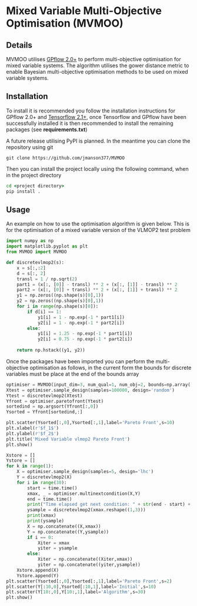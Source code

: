 # Mixed Variable Multi-Objective Optimisation (MVMOO)
## Details
MVMOO utilises [GPflow 2.0+](https://gpflow.org) to perform multi-objective optimisation for mixed variable systems. The algorithm utilises the gower distance metric to enable Bayesian multi-objective optimisation methods to be used on mixed variable systems.

## Installation
To install it is recommended you follow the installation instructions for GPflow 2.0+ and [Tensorflow 2.1+](https://www.tensorflow.org/install), once Tensorflow and GPflow have been successfully installed it is then recommended to install the remaining packages (see **requirements.txt**)

A future release utilising PyPI is planned. In the meantime you can clone the repository using git

```git
git clone https://github.com/jmanson377/MVMOO
```

Then you can install the project locally using the following command, when in the project directory

```cmd
cd <project directory>
pip install .
```
## Usage
An example on how to use the optimisation algorithm is given below. This is for the optimisation of a mixed variable version of the VLMOP2 test problem

```python
import numpy as np
import matplotlib.pyplot as plt
from MVMOO import MVMOO

def discretevlmop2(s):
    x = s[:,:2]
    d = s[:, 2]
    transl = 1 / np.sqrt(2)
    part1 = (x[:, [0]] - transl) ** 2 + (x[:, [1]] - transl) ** 2
    part2 = (x[:, [0]] + transl) ** 2 + (x[:, [1]] + transl) ** 2
    y1 = np.zeros((np.shape(s)[0],1))
    y2 = np.zeros((np.shape(s)[0],1))
    for i in range(np.shape(s)[0]):
        if d[i] == 1:
            y1[i] = 1 - np.exp(-1 * part1[i])
            y2[i] = 1 - np.exp(-1 * part2[i])
        else:
            y1[i] = 1.25 - np.exp(-1 * part1[i])
            y2[i] = 0.75 - np.exp(-1 * part2[i])
            
    return np.hstack((y1, y2))
```
Once the packages have been imported you can perform the multi-objective optimisation as follows, in the current form the bounds for discrete variables must be place at the end of the bounds array
```python
optimiser = MVMOO(input_dim=3, num_qual=1, num_obj=2, bounds=np.array([[-2,-2,1],[2,2,2]]))
Xtest = optimiser.sample_design(samples=100000, design='random')
Ytest = discretevlmop2(Xtest)
Yfront = optimiser.paretofront(Ytest)
sortedind = np.argsort(Yfront[:,0])
Ysorted = Yfront[sortedind,:]

plt.scatter(Ysorted[:,0],Ysorted[:,1],label='Pareto Front',s=10)
plt.xlabel(r'$f_1$')
plt.ylabel(r'$f_2$')
plt.title('Mixed Variable vlmop2 Pareto Front')
plt.show()

Xstore = []
Ystore = []
for k in range(1):
    X = optimiser.sample_design(samples=5, design='lhc')
    Y = discretevlmop2(X)
    for i in range(30):
        start = time.time()
        xmax, _ = optimiser.multinextcondition(X,Y)
        end = time.time()
        print("Time elapsed get next condition: " + str(end - start) + " seconds.")
        ysample = discretevlmop2(xmax.reshape((1,3)))
        print(xmax)
        print(ysample)
        X = np.concatenate((X,xmax))
        Y = np.concatenate((Y,ysample))
        if i == 0:
            Xiter = xmax
            yiter = ysample
        else:
            Xiter = np.concatenate((Xiter,xmax))
            yiter = np.concatenate((yiter,ysample))
    Xstore.append(X)
    Ystore.append(Y)
plt.scatter(Ysorted[:,0],Ysorted[:,1],label='Pareto Front',s=2)
plt.scatter(Y[:10,0],Ysorted[:10,1],label='Initial',s=10)
plt.scatter(Y[10:,0],Y[10:,1],label='Algorithm',s=30)
plt.show()
```
